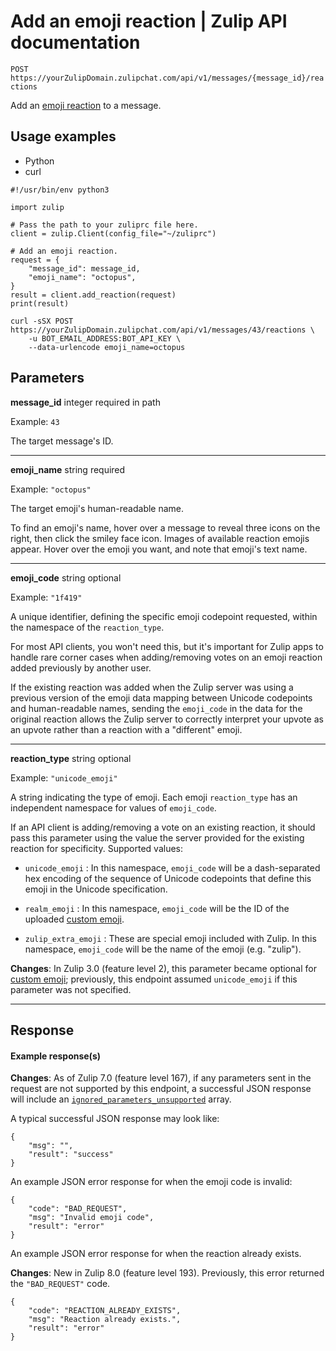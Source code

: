 # Add an emoji reaction | Zulip API documentation
`POST https://yourZulipDomain.zulipchat.com/api/v1/messages/{message_id}/reactions`

Add an [emoji reaction](https://zulip.com/help/emoji-reactions) to a message.

Usage examples
--------------

*   Python
*   curl

```
#!/usr/bin/env python3

import zulip

# Pass the path to your zuliprc file here.
client = zulip.Client(config_file="~/zuliprc")

# Add an emoji reaction.
request = {
    "message_id": message_id,
    "emoji_name": "octopus",
}
result = client.add_reaction(request)
print(result)

```


```
curl -sSX POST https://yourZulipDomain.zulipchat.com/api/v1/messages/43/reactions \
    -u BOT_EMAIL_ADDRESS:BOT_API_KEY \
    --data-urlencode emoji_name=octopus

```


Parameters
----------

**message\_id** integer required in path[](#parameter-message_id)

Example: `43`

The target message's ID.

* * *

**emoji\_name** string required[](#parameter-emoji_name)

Example: `"octopus"`

The target emoji's human-readable name.

To find an emoji's name, hover over a message to reveal three icons on the right, then click the smiley face icon. Images of available reaction emojis appear. Hover over the emoji you want, and note that emoji's text name.

* * *

**emoji\_code** string optional[](#parameter-emoji_code)

Example: `"1f419"`

A unique identifier, defining the specific emoji codepoint requested, within the namespace of the `reaction_type`.

For most API clients, you won't need this, but it's important for Zulip apps to handle rare corner cases when adding/removing votes on an emoji reaction added previously by another user.

If the existing reaction was added when the Zulip server was using a previous version of the emoji data mapping between Unicode codepoints and human-readable names, sending the `emoji_code` in the data for the original reaction allows the Zulip server to correctly interpret your upvote as an upvote rather than a reaction with a "different" emoji.

* * *

**reaction\_type** string optional[](#parameter-reaction_type)

Example: `"unicode_emoji"`

A string indicating the type of emoji. Each emoji `reaction_type` has an independent namespace for values of `emoji_code`.

If an API client is adding/removing a vote on an existing reaction, it should pass this parameter using the value the server provided for the existing reaction for specificity. Supported values:

*   `unicode_emoji` : In this namespace, `emoji_code` will be a dash-separated hex encoding of the sequence of Unicode codepoints that define this emoji in the Unicode specification.
    
*   `realm_emoji` : In this namespace, `emoji_code` will be the ID of the uploaded [custom emoji](https://zulip.com/help/custom-emoji).
    
*   `zulip_extra_emoji` : These are special emoji included with Zulip. In this namespace, `emoji_code` will be the name of the emoji (e.g. "zulip").
    

**Changes**: In Zulip 3.0 (feature level 2), this parameter became optional for [custom emoji](https://zulip.com/help/custom-emoji); previously, this endpoint assumed `unicode_emoji` if this parameter was not specified.

* * *

Response
--------

#### Example response(s)

**Changes**: As of Zulip 7.0 (feature level 167), if any parameters sent in the request are not supported by this endpoint, a successful JSON response will include an [`ignored_parameters_unsupported`](https://zulip.com/api/rest-error-handling#ignored-parameters) array.

A typical successful JSON response may look like:

```
{
    "msg": "",
    "result": "success"
}

```


An example JSON error response for when the emoji code is invalid:

```
{
    "code": "BAD_REQUEST",
    "msg": "Invalid emoji code",
    "result": "error"
}

```


An example JSON error response for when the reaction already exists.

**Changes**: New in Zulip 8.0 (feature level 193). Previously, this error returned the `"BAD_REQUEST"` code.

```
{
    "code": "REACTION_ALREADY_EXISTS",
    "msg": "Reaction already exists.",
    "result": "error"
}

```
